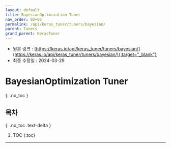 ```yaml
---
layout: default
title: BayesianOptimization Tuner
nav_order: 02+05
permalink: /api/keras_tuner/tuners/bayesian/
parent: Tuners
grand_parent: KerasTuner
---
```


* 원본 링크 : [https://keras.io/api/keras_tuner/tuners/bayesian/](https://keras.io/api/keras_tuner/tuners/bayesian/){:target="_blank"}
* 최종 수정일 : 2024-03-29

# BayesianOptimization Tuner
{: .no_toc }

## 목차
{: .no_toc .text-delta }

1. TOC
{:toc}

---
